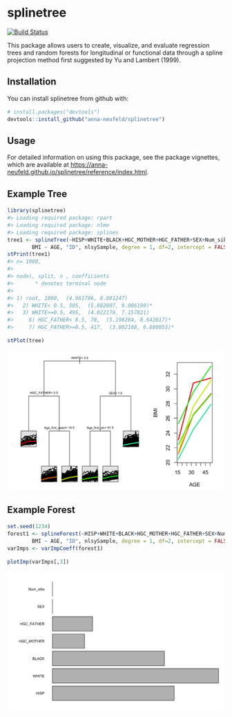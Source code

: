 splinetree
==========

[![Build Status](https://travis-ci.org/anna-neufeld/splinetree.svg?branch=master)](https://travis-ci.org/anna-neufeld/splinetree)

This package allows users to create, visualize, and evaluate regression trees and random forests for longitudinal or functional data through a spline projection method first suggested by Yu and Lambert (1999).

Installation
------------

You can install splinetree from github with:

``` r
# install.packages("devtools")
devtools::install_github("anna-neufeld/splinetree")
```

Usage
------------

For detailed information on using this package, see the package vignettes, which are available at https://anna-neufeld.github.io/splinetree/reference/index.html. 

Example Tree
------------

``` r
library(splinetree)
#> Loading required package: rpart
#> Loading required package: nlme
#> Loading required package: splines
tree1 <- splineTree(~HISP+WHITE+BLACK+HGC_MOTHER+HGC_FATHER+SEX+Num_sibs, 
        BMI ~ AGE, "ID", nlsySample, degree = 1, df=2, intercept = FALSE, cp = 0.005)
stPrint(tree1)
#> n= 1000,  
#> 
#> node), split, n , coefficients 
#>       * denotes terminal node
#> 
#> 1) root, 1000,  (4.961796, 8.091247) 
#>   2) WHITE< 0.5, 505,  (5.882807, 9.006190)*
#>   3) WHITE>=0.5, 495,  (4.022179, 7.157821) 
#>     6) HGC_FATHER< 8.5, 78,  (5.198284, 8.642817)*
#>     7) HGC_FATHER>=8.5, 417,  (3.802188, 6.880053)*
```

``` r
stPlot(tree)
```

![](https://raw.githubusercontent.com/anna-neufeld/splinetree/master/README-unnamed-chunk-3-1.png)

Example Forest
--------------

``` r
set.seed(1234)
forest1 <- splineForest(~HISP+WHITE+BLACK+HGC_MOTHER+HGC_FATHER+SEX+Num_sibs, 
        BMI ~ AGE, "ID", nlsySample, degree = 1, df=2, intercept = FALSE, ntree=50, prob=1/2)
varImps <- varImpCoeff(forest1)
```

``` r
plotImp(varImps[,3])
```

![](https://raw.githubusercontent.com/anna-neufeld/splinetree/master/README-unnamed-chunk-5-1.png)
